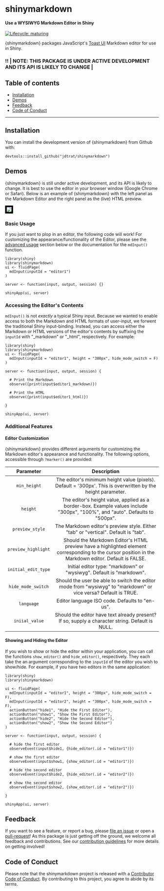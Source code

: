 # shinymarkdown

#### Use a WYSIWYG Markdown Editor in Shiny

<!-- badges: start -->

[![Lifecycle: maturing](https://img.shields.io/badge/lifecycle-maturing-blue.svg)](https://www.tidyverse.org/lifecycle/#maturing)

<!-- badges: end -->

{shinymarkdown} packages JavaScript's [Toast UI](https://github.com/nhn/tui.editor) Markdown editor for use in Shiny.

### :bangbang: \| NOTE: THIS PACKAGE IS UNDER ACTIVE DEVELOPMENT AND ITS API IS LIKELY TO CHANGE \|

## Table of contents

-   [Installation](#installation)
-   [Demos](#demos)
-   [Feedback](#feedback)
-   [Code of Conduct](#code-of-conduct)

------------------------------------------------------------------------

## Installation

You can install the development version of {shinymarkdown} from Github with:

``` {.r}
devtools::install_github("jdtrat/shinymarkdown")
```

## Demos

{shinymarkdown} is still under active development, and its API is likely to change. It is best to use the editor in your browser window (Google Chrome or Safari). Below is an example of {shinymarkdown} with the left panel as the Markdown Editor and the right panel as the (live) HTML preview.

<img src="https://jdtrat.com/packages/shinymarkdown/resources/editor_preview_dev.png" style="border:5px solid black;"/>

### Basic Usage

If you just want to plop in an editor, the following code will work! For customizing the appearance/functionality of the Editor, please see the [advanced usage](#advanced-usage) section below or the documentation for the `mdInput()` function.

``` {.r}
library(shiny)
library(shinymarkdown)
ui <- fluidPage(
  mdInput(inputId = "editor1")
)

server <- function(input, output, session) {}

shinyApp(ui, server)
```

### Accessing the Editor's Contents

`mdInput()` is not *exactly* a typical Shiny input. Because we wanted to enable access to both the Markdown and HTML formats of user-input, we forwent the traditional Shiny input-binding. Instead, you can access either the Markdown or HTML versions of the editor's contents by suffixing the `inputId` with "_markdown" or "_html", respectively. For example:

``` {.r}
library(shiny)
library(shinymarkdown)
ui <- fluidPage(
  mdInput(inputId = "editor1", height = "300px", hide_mode_switch = F)
)

server <- function(input, output, session) {
  
  # Print the Markdown
  observe({print(input$editor1_markdown)})
  
  # Print the HTML
  observe({print(input$editor1_html)})
  
}

shinyApp(ui, server)
```

### Additional Features

#### Editor Customization

{shinymarkdown} provides different arguments for customizing the Markdown editor's appearance and functionality. The following options, accessible through `?marker()` are provided:

|      Parameter      |                                                                           Description                                                                           |
|:-------------------:|:---------------------------------------------------------------------------------------------------------------------------------------------------------------:|
|    `min_height`     |                           The editor's minimum height value (pixels). Default = '300px'. This is overwritten by the height parameter.                           |
|      `height`       |                  The editor's height value, applied as a border-box. Example values include "300px", "100%", and "auto". Defaults to "500px".                   |
|   `preview_style`   |                                       The Markdown editor's preview style. Either "tab" or "vertical". Default is "tab".                                        |
| `preview_highlight` | Should the Markdown Editor's HTML preview have a highlighted element corresponding to the cursor position in the Markdown editor. Default is FALSE. |
| `initial_edit_type` |                                              Initial editor type: "markdown" or "wysiwyg". Default is "markdown".                                               |
| `hide_mode_switch`  |                         Should the user be able to switch the editor mode from "wysiwyg" to "markdown" or vice versa? Default is TRUE.                          |
|     `language`      |                                                         Editor language ISO code. Defaults to "en-us".                                                          |
|   `iniial_value`    |                                 Should the editor have text already present? If so, supply a character string. Default is NULL.                                 |

#### Showing and Hiding the Editor

If you wish to show or hide the editor within your application, you can call the functions `show_editor()` and `hide_editor()`, respectively. They each take the an argument corresponding to the `inputId` of the editor you wish to show/hide. For example, if you have two editors in the same application:

```{.r}
library(shiny)
library(shinymarkdown)

ui <- fluidPage(
  mdInput(inputId = "editor1", height = "300px", hide_mode_switch = F),
  mdInput(inputId = "editor2", height = "300px", hide_mode_switch = F),
  actionButton("hide1", "Hide the First Editor"),
  actionButton("show1", "Show the First Editor"),
  actionButton("hide2", "Hide the Second Editor"),
  actionButton("show2", "Show the Second Editor")
)

server <- function(input, output, session) {
  
  # hide the first editor
  observeEvent(input$hide1, {hide_editor(.id = "editor1")})
  
  # show the first editor
  observeEvent(input$show1, {show_editor(.id = "editor1")})
  
  # hide the second editor
  observeEvent(input$hide2, {hide_editor(.id = "editor2")})
  
  # show the second editor
  observeEvent(input$show2, {show_editor(.id = "editor2")})
  
}

shinyApp(ui, server)
```


## Feedback

If you want to see a feature, or report a bug, please [file an issue](https://github.com/jdtrat/shinymarkdown/issues) or open a [pull-request](https://github.com/jdtrat/shinymarkdown/pulls)! As this package is just getting off the ground, we welcome all feedback and contributions. See our [contribution guidelines](.github/CONTRIBUTING.md) for more details on getting involved!

## Code of Conduct

Please note that the shinymarkdown project is released with a [Contributor Code of Conduct](https://contributor-covenant.org/version/2/0/CODE_OF_CONDUCT.html). By contributing to this project, you agree to abide by its terms.
